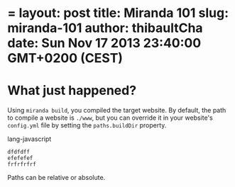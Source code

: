 =
layout: post
title: Miranda 101
slug: miranda-101
author: thibaultCha
date: Sun Nov 17 2013 23:40:00 GMT+0200 (CEST)
=

# What just happened?

Using `miranda build`, you compiled the target website. By default, the path to compile a website is `./www`, but you can override it in your website's `config.yml` file by setting the `paths.buildDir` property. 

 lang-javascript
 
    dfdfdff
    efefefef
    frfrfrfrf

Paths can be relative or absolute.